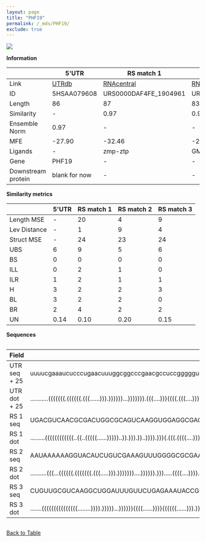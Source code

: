 ```yaml
---
layout: page
title: "PHF19"
permalink: /_mds/PHF19/
exclude: true
---
```




![](../../alns_9.28.22/aln_5HSAA079608_0.992.png?raw=true)


**Information**

| | 5'UTR       | RS match 1   | RS match 2  | RS match 3 |
| ---- | ----------- | ----------- | ----------- | ----------- |
| Link | <a href="http://utrdb.ba.itb.cnr.it/getutr/5HSAA079608/1" target="_blank" rel="noopener noreferrer">UTRdb</a>   | <a href="https://rnacentral.org/rna/URS0000DAF4FE/1904961" target="_blank" rel="noopener noreferrer">RNAcentral</a>     |<a href="https://rnacentral.org/rna/URS0000D67EE2/12908" target="_blank" rel="noopener noreferrer">RNAcentral</a>  | <a href="https://rnacentral.org/rna/URS0000C49B47/1111077" target="_blank" rel="noopener noreferrer">RNAcentral</a>   |
| ID | 5HSAA079608     | URS0000DAF4FE_1904961     | URS0000D67EE2_12908     | URS0000C49B47_1111077     |
| Length | 86     |  87    | 83   |  88    |
| Similarity | - | 0.97 | 0.96 | 0.97 |
| Ensemble Norm | 0.97 | - | - | - |
| MFE | -27.90 | -32.46 | -26.85 | -18.73 |
| Ligands | - | zmp-ztp | GMP | TPP |
| Gene | PHF19 | - | - | - |
| Downstream protein | blank for now    |    -    | -  | - |


**Similarity metrics**

| | 5'UTR       | RS match 1   | RS match 2  | RS match 3 |
| ---- | ----------- | ----------- | ----------- | ----------- |
| Length MSE | - | 20 | 4 | 9 |
| Lev Distance | - | 1 | 9 | 4 |
| Struct MSE | - | 24 | 23 | 24 |
| UBS| 6 | 9 | 5 | 6 |
| BS | 0 | 0 | 0 | 0 |
| ILL | 0 | 2 | 1 | 0 |
| ILR | 1 | 2 | 1 | 1 |
| H | 3 | 2 | 2 | 3 |
| BL | 3 | 2 | 2 | 0 |
| BR | 2 | 4 | 2 | 2 |
| UN | 0.14 | 0.10 | 0.20 | 0.15 |

**Sequences**


<div style="overflow-x:auto;">

<table>
<colgroup>
<col width="30%" />
<col width="70%" />
</colgroup>
<thead>
<tr class="header">
<th>Field</th>
<th>Description</th>
</tr>
</thead>
<tbody>
<tr>
<td markdown="span">UTR seq + 25 </td>
<td markdown="span"> uuuucgaaaucucccugaacuuuggcggcccgaacgccuccgggggugucaggggaagcugATGCTGGTCTTGGTAATCCGTGGTC </td>
</tr>
<tr>
<td markdown="span">UTR dot + 25  </td>
<td markdown="span"> ...........(((((((.((((((.(((......))).))))))...))))))).(((....)))((((.(((....))).))))
</td>
</tr>


<tr>
<td markdown="span">RS 1 seq </td>
<td markdown="span"> UGACGUCAACGCGACUGGCGCAGUCAAGGUGGAGGCGACCACCGGGGAGCGACCGUAGUCCGCGCACCGCGCGCCUGGGUGUUCGGG
</td>
</tr>


<tr>
<td markdown="span">RS 1 dot </td>
<td markdown="span"> .........((((((((((((..((..(((((......)))))..)).))).))..)))).)))(.(((.((((....)))).))))
</td>
</tr>


<tr>
<td markdown="span">RS 2 seq </td>
<td markdown="span"> AAUAAAAAAGGUACAUCUGUCGAAAGUUUGGGGCGCGAAGCCGCGGAUUUAAUACGACAGCUGCGAUGAGCGGGCUACCGUGG
</td>
</tr>


<tr>
<td markdown="span">RS 2 dot </td>
<td markdown="span"> ..........(((...((((((.(((((((.(((.....))).)))))))....)))))).))).....((((....))))..
</td>
</tr>


<tr>
<td markdown="span">RS 3 seq </td>
<td markdown="span"> CUGUUGCGUCAAGGCUGGAUUUGUUCUGAGAAAUACCGGUGAACUUGAUCUGGAUAAUGCCAGCGAAAGGAUAUGCUUCUUGAAGACU
</td>
</tr>


<tr>
<td markdown="span">RS 3 dot </td>
<td markdown="span"> .......(((((((((((((((........)))).)))))...))))))((((......))))((((((......))).)))......
</td>
</tr>

</tbody>
</table>


</div>


[Back to Table](../../display)
